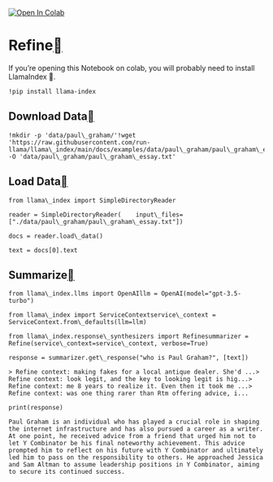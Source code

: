 [![Open In Colab](https://colab.research.google.com/assets/colab-badge.svg)](https://colab.research.google.com/github/jerryjliu/llama_index/blob/main/docs/examples/response_synthesizers/refine.ipynb)

Refine[](#refine "Permalink to this heading")
==============================================

If you’re opening this Notebook on colab, you will probably need to install LlamaIndex 🦙.


```
!pip install llama-index
```
Download Data[](#download-data "Permalink to this heading")
------------------------------------------------------------


```
!mkdir -p 'data/paul\_graham/'!wget 'https://raw.githubusercontent.com/run-llama/llama\_index/main/docs/examples/data/paul\_graham/paul\_graham\_essay.txt' -O 'data/paul\_graham/paul\_graham\_essay.txt'
```
Load Data[](#load-data "Permalink to this heading")
----------------------------------------------------


```
from llama\_index import SimpleDirectoryReader
```

```
reader = SimpleDirectoryReader(    input\_files=["./data/paul\_graham/paul\_graham\_essay.txt"])
```

```
docs = reader.load\_data()
```

```
text = docs[0].text
```
Summarize[](#summarize "Permalink to this heading")
----------------------------------------------------


```
from llama\_index.llms import OpenAIllm = OpenAI(model="gpt-3.5-turbo")
```

```
from llama\_index import ServiceContextservice\_context = ServiceContext.from\_defaults(llm=llm)
```

```
from llama\_index.response\_synthesizers import Refinesummarizer = Refine(service\_context=service\_context, verbose=True)
```

```
response = summarizer.get\_response("who is Paul Graham?", [text])
```

```
> Refine context: making fakes for a local antique dealer. She'd ...> Refine context: look legit, and the key to looking legit is hig...> Refine context: me 8 years to realize it. Even then it took me ...> Refine context: was one thing rarer than Rtm offering advice, i...
```

```
print(response)
```

```
Paul Graham is an individual who has played a crucial role in shaping the internet infrastructure and has also pursued a career as a writer. At one point, he received advice from a friend that urged him not to let Y Combinator be his final noteworthy achievement. This advice prompted him to reflect on his future with Y Combinator and ultimately led him to pass on the responsibility to others. He approached Jessica and Sam Altman to assume leadership positions in Y Combinator, aiming to secure its continued success.
```
